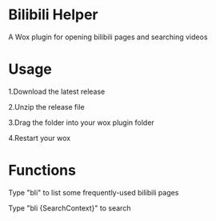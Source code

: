 # Bilibili Helper
A Wox plugin for opening bilibili pages and searching videos


# Usage
1.Download the latest release

2.Unzip the release file

3.Drag the folder into your wox plugin folder

4.Restart your wox


# Functions
Type "bli" to list some frequently-used bilibili pages

Type "bli {SearchContext}" to search
